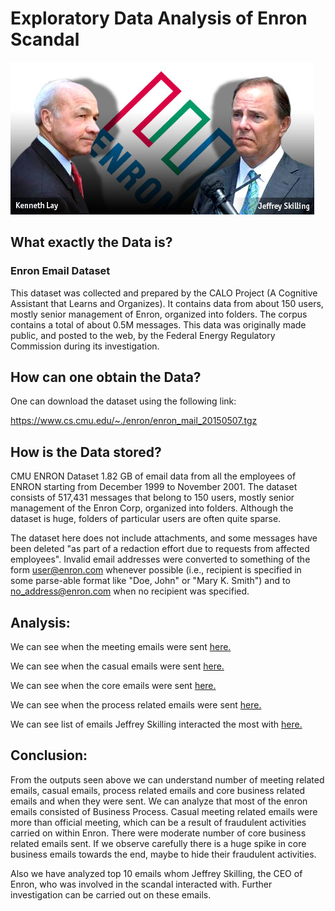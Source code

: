 # Exploratory Data Analysis of Enron Scandal

![alt text](https://github.com/swarupmishal/Exploratory-Data-Analysis-of-Enron-Scandal/blob/master/Extras/Enron.jpg)


## What exactly the Data is?
### Enron Email Dataset
This dataset was collected and prepared by the CALO Project (A Cognitive Assistant that Learns and Organizes). It contains data from about 150 users, mostly senior management of Enron, organized into folders. The corpus contains a total of about 0.5M messages. This data was originally made public, and posted to the web, by the Federal Energy Regulatory Commission during its investigation.


## How can one obtain the Data?
One can download the dataset using the following link:

https://www.cs.cmu.edu/~./enron/enron_mail_20150507.tgz


## How is the Data stored?
CMU ENRON Dataset 1.82 GB of email data from all the employees of ENRON starting from December 1999 to November 2001. The dataset consists of 517,431 messages that belong to 150 users, mostly senior management of the Enron Corp, organized into folders. Although the dataset is huge, folders of particular users are often quite sparse.

The dataset here does not include attachments, and some messages have been deleted "as part of a redaction effort due to requests from affected employees". Invalid email addresses were converted to something of the form user@enron.com whenever possible (i.e., recipient is specified in some parse-able format like "Doe, John" or "Mary K. Smith") and to no_address@enron.com when no recipient was specified.


## Analysis:
We can see when the meeting emails were sent [here.](https://github.com/swarupmishal/Exploratory-Data-Analysis-of-Enron-Scandal/blob/master/que%5B1%5D/ana_%5B1%5D/Distribution%20of%20meeting%20emails%20sent%20over%20time.csv)

We can see when the casual emails were sent [here.](https://github.com/swarupmishal/Exploratory-Data-Analysis-of-Enron-Scandal/blob/master/que%5B1%5D/ana_%5B1%5D/Distribution%20of%20casual%20emails%20sent%20over%20time.csv)

We can see when the core emails were sent [here.](https://github.com/swarupmishal/Exploratory-Data-Analysis-of-Enron-Scandal/blob/master/que%5B1%5D/ana_%5B1%5D/Distribution%20of%20core%20emails%20sent%20over%20time.csv)

We can see when the process related emails were sent [here.](https://github.com/swarupmishal/Exploratory-Data-Analysis-of-Enron-Scandal/blob/master/que%5B1%5D/ana_%5B1%5D/Distribution%20of%20process%20emails%20sent%20over%20time.csv)

We can see list of emails Jeffrey Skilling interacted the most with [here.](https://github.com/swarupmishal/Exploratory-Data-Analysis-of-Enron-Scandal/blob/master/que%5B1%5D/ana_%5B1%5D/Skilling%20interaction%20email%20frequency.csv)

## Conclusion:
From the outputs seen above we can understand number of meeting related emails, casual emails, process related emails and core business related emails and when they were sent. We can analyze that most of the enron emails consisted of Business Process. Casual meeting related emails were more than official meeting, which can be a result of fraudulent activities carried on within Enron. There were moderate number of core business related emails sent. If we observe carefully there is a huge spike in core business emails towards the end, maybe to hide their fraudulent activities. 

Also we have analyzed top 10 emails whom Jeffrey Skilling, the CEO of Enron, who was involved in the scandal interacted with. Further investigation can be carried out on these emails.
